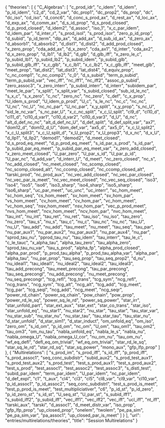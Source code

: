 {
    "theories": [
        {
            "C_Algebras": [
                "c_prod_idr",
                "c_idem",
                "d_idem",
                "p_id_idem",
                "c2_d",
                "cd_2_var",
                "dc_prop1",
                "dc_prop2",
                "ds_prop",
                "dc",
                "dc_iso",
                "cd_iso",
                "d_conc6",
                "d_conc_s_prod_ax",
                "d_rest_ax",
                "d_loc_ax",
                "d_exp_ax",
                "d_comm_ax",
                "d_s_id_prop",
                "d_s_prod_closed",
                "d_p_prod_closed",
                "d_idem2",
                "d_assoc",
                "iso_1",
                "x_c_par_idem",
                "d_idem_par",
                "d_inter_r",
                "s_prod_isol",
                "s_prod_isor",
                "zero_p_id_prop",
                "d_subid",
                "p_id_term",
                "dlp_ax",
                "d_add_ax",
                "d_sub_id_ax",
                "d_zero_ax",
                "d_absorb1",
                "d_absorb2",
                "d_dist1",
                "d_dist2",
                "d_add_prod_closed",
                "x_zero_prop",
                "cda_add_ax",
                "d_x_zero",
                "cda_ax1",
                "d_inter",
                "cda_ax2",
                "d_x_zero_prop",
                "d_lb1",
                "d_lb2",
                "d_glb",
                "d_glb_iff",
                "x_zero_le_c",
                "p_subid_lb1",
                "p_subid_lb2",
                "p_subid_idem",
                "p_subid_glb",
                "p_subid_glb_iff",
                "x_c_glb",
                "x_c_lb1",
                "x_c_lb2",
                "x_c_glb_iff",
                "meet_glb",
                "meet_prop",
                "lat_dist2",
                "lat_dist3",
                "lat_dist4",
                "d_equiv_prop",
                "c_nc_comp1",
                "c_nc_comp2",
                "c_0",
                "d_s_subid",
                "term_p_subid",
                "term_p_subid_var",
                "vec_iff",
                "nc_iff1",
                "nc_iff2",
                "assoc_p_subid",
                "zero_assoc3",
                "x_zero_interr",
                "p_subid_interr",
                "d_interr",
                "subidem_par",
                "meet_le_par",
                "x_split",
                "x_split_var",
                "s_subid_closed",
                "sub_id_le_nc",
                "s_x_c",
                "s_x_zero",
                "c_nc",
                "zero_nc",
                "nc_zero",
                "c_def",
                "c_x_prop",
                "U_idem_s_prod",
                "U_idem_p_prod",
                "U_c",
                "s_le_nc",
                "nc_c",
                "nc_nc",
                "U_nc",
                "nc_U",
                "nc_nc_par",
                "U_nc_par",
                "x_y_split",
                "x_y_prop",
                "s_nc_U",
                "sid_le_nc_var",
                "s_nc_par_U",
                "x_c_nc_split",
                "x_c_U_split",
                "cl9_d",
                "cl10_d",
                "cl11_d",
                "cl10_d_var1",
                "cl10_d_var2",
                "cl10_d_var3",
                "d_U",
                "d_nc",
                "alt_d_def_nc_nc",
                "alt_d_def_nc_U",
                "d_def_split",
                "d_def_split_var",
                "ax7",
                "dom12_d",
                "dom12_d_U",
                "dom_def_var",
                "ax5_d",
                "ax5_0",
                "x_c_U_split2",
                "x_c_U_split3",
                "x_c_U_split_d",
                "x_U_prop2",
                "x_U_prop3",
                "d_x_nc",
                "d_x_U",
                "d_llp1",
                "d_llp2",
                "demod1",
                "demod2",
                "d_meet_closed",
                "d_s_prod_eq_meet",
                "d_p_prod_eq_meet",
                "s_id_par_s_prod",
                "s_id_par",
                "p_subid_par_eq_meet",
                "p_subid_par_eq_meet_var",
                "x_zero_add_closed",
                "x_zero_meet_closed",
                "U_par_zero",
                "U_par_s_id",
                "U_par_p_id",
                "U_par_nc",
                "d_add_var",
                "d_interr_U",
                "d_meet",
                "nc_zero_closed",
                "nc_s",
                "nc_add_closed",
                "nc_meet_closed",
                "nc_scomp_closed",
                "nc_scomp_closed_alt",
                "nc_ccomp_closed",
                "nc_ccomp_closed_alt",
                "tarski_prod",
                "nc_prod_aux",
                "nc_vec_add_closed",
                "nc_vec_par_closed",
                "nc_vec_par_is_meet",
                "nc_vec_meet_closed",
                "nc_vec_seq_closed",
                "iso3",
                "iso4",
                "iso5",
                "iso6",
                "iso3_sharp",
                "iso4_sharp",
                "iso5_sharp",
                "iso6_sharp",
                "uc_par_meet",
                "uc_unc",
                "uc_interr",
                "sc_hom_meet",
                "sc_hom_seq",
                "cs_hom_meet",
                "sv_hom_meet",
                "sv_hom_par",
                "vs_hom_meet",
                "cv_hom_meet",
                "cv_hom_par",
                "vc_hom_meet",
                "vc_hom_seq",
                "nsv_hom_meet",
                "nsv_hom_par",
                "vec_p_prod_meet",
                "nvs_hom_meet",
                "ncv_hom_meet",
                "ncv_hom_par",
                "nvc_hom_meet",
                "tau_int",
                "nu_int",
                "tau_ret",
                "nu_ret",
                "tau_iso",
                "nu_iso",
                "tau_zero",
                "nu_zero",
                "tau_s",
                "nu_s",
                "tau_c",
                "nu_c",
                "tau_nc",
                "nu_nc",
                "tau_U",
                "nu_U",
                "tau_add",
                "nu_add",
                "tau_meet",
                "nu_meet",
                "tau_seq",
                "tau_par",
                "nu_par_aux1",
                "nu_par_aux2",
                "nu_par_aux3",
                "nu_par_aux4",
                "nu_par",
                "sprod_tau_nu",
                "pprod_tau_nu",
                "tau_idem",
                "tau_interr",
                "tau_le_c",
                "c_le_tauc",
                "x_alpha_tau",
                "alpha_tau_zero",
                "tau_alpha_zero",
                "sprod_tau_nu_var",
                "tau_s_prod",
                "alpha_fp",
                "alpha_prod_closed",
                "alpha_par_prod",
                "p_prod_tau_alpha",
                "p_prod_tau_alpha_var",
                "alpha_par",
                "alpha_tau",
                "nu_par_prop",
                "tau_seq_prop",
                "tau_seq_prop2",
                "d_nu",
                "nu_ideal1",
                "tau_ideal1",
                "nu_ideal2",
                "tau_ideal2",
                "tau_ideal3",
                "tau_add_precong",
                "tau_meet_precong",
                "tau_par_precong",
                "tau_seq_precongl",
                "nu_add_precong",
                "nu_meet_precong",
                "nu_seq_precongr",
                "tcg_refl",
                "tcg_trans",
                "tcg_sym",
                "ncg_refl",
                "ncg_trans",
                "ncg_sym",
                "tcg_alt",
                "ncg_alt",
                "tcg_add",
                "tcg_meet",
                "tcg_par",
                "tcg_seql",
                "ncg_add",
                "ncg_meet",
                "ncg_seqr",
                "power_rd_chain",
                "power_sq_chain",
                "pow_chain",
                "pow_prop",
                "power_rd_le_sq",
                "power_sq_le_rd",
                "power_sq_power",
                "star_irr",
                "star_unfold_part",
                "star_ext_aux",
                "star_ext",
                "star_co_trans",
                "star_iso",
                "star_unfold_eq",
                "nu_star1",
                "nu_star2",
                "nu_star",
                "tau_star",
                "tau_star_var",
                "nu_star_sub",
                "nu_star_nu",
                "nu_star_tau",
                "tau_star_tau",
                "tau_star_nu",
                "d_star_unfold",
                "d_star_sim1",
                "d_star_induct",
                "om_unfold_eq",
                "om_iso",
                "zero_om",
                "s_id_om",
                "p_id_om",
                "nc_om",
                "U_om",
                "tau_om1",
                "tau_om2",
                "tau_om3",
                "om_nu_tau",
                "nabla_unfold_eq",
                "nabla_le_s",
                "nabla_nu",
                "nabla_omega_U",
                "nabla_omega_U_cor",
                "nu_om_nu",
                "tau_om_nu",
                "wf_eq_defl",
                "defl_eq_om_trivial",
                "wf_eq_om_trivial",
                "star_rd_le_sq",
                "star_sq_le_rd",
                "star_rd_sq",
                "star_sq_power",
                "mono_aux",
                "gfp_lfp_prop"
            ]
        },
        {
            "Multirelations": [
                "s_prod_im",
                "s_prod_iff",
                "s_id_iff",
                "p_prod_iff",
                "s_prod_assoc1",
                "seq_conc_subdistr",
                "subid_aux2",
                "s_prod_test_aux1",
                "s_prod_test_aux2",
                "s_prod_test",
                "test_s_prod_aux1",
                "test_s_prod_aux2",
                "test_s_prod",
                "test_assoc1",
                "test_assoc2",
                "test_assoc3",
                "s_distl_test",
                "subid_par_idem",
                "term_par_idem",
                "U_par_idem",
                "nc_par_idem",
                "d_def_expl",
                "c1",
                "t_aux",
                "cl4",
                "cl3",
                "cl5",
                "cl8_var",
                "cl9_var",
                "cl10_var",
                "p_id_assoc1",
                "p_id_assoc2",
                "seq_conc_subdistrl",
                "test_s_prod_is_meet",
                "test_p_prod_is_meet",
                "test_multipliciativer",
                "c6",
                "p_id_st",
                "p_id_zero",
                "p_id_zero_st",
                "s_id_st",
                "U_seq_st",
                "U_par_st",
                "s_subid_iff1",
                "s_subid_iff2",
                "p_subid_iff",
                "vec_iff1",
                "vec_iff2",
                "vec_iff",
                "ucl_iff",
                "nt_iff",
                "tarski_aux",
                "tarski",
                "d_assoc1",
                "d_meet_distr_var",
                "iso_prop",
                "gfp_lfp_prop",
                "up_closed_prop",
                "onelem",
                "twolem",
                "pe_pa_sim",
                "pe_pa_sim_var",
                "pa_assoc1",
                "up_closed_par_is_meet"
            ]
        }
    ],
    "url": "entries/multirelations/theories",
    "title": "Session Multirelations"
}